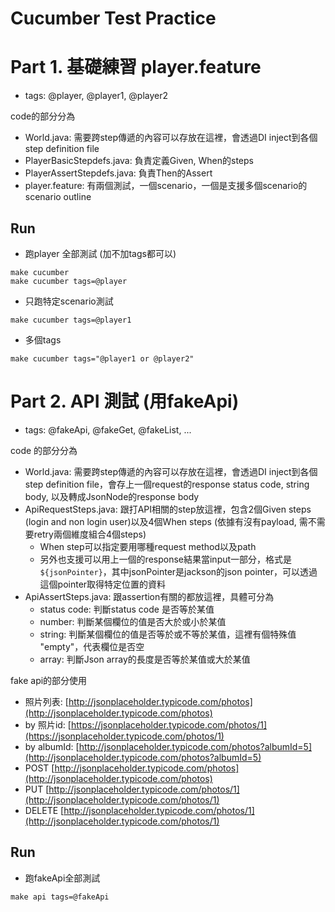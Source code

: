 # Cucumber Test Practice

# Part 1. 基礎練習 player.feature
* tags: @player, @player1, @player2

code的部分分為 
* World.java: 需要跨step傳遞的內容可以存放在這裡，會透過DI inject到各個step definition file
* PlayerBasicStepdefs.java: 負責定義Given, When的steps
* PlayerAssertStepdefs.java: 負責Then的Assert
* player.feature: 有兩個測試，一個scenario，一個是支援多個scenario的scenario outline

## Run
* 跑player 全部測試 (加不加tags都可以)
```
make cucumber
make cucumber tags=@player
```

* 只跑特定scenario測試
```
make cucumber tags=@player1
```
* 多個tags
```
make cucumber tags="@player1 or @player2"
```

# Part 2. API 測試 (用fakeApi)
* tags: @fakeApi, @fakeGet, @fakeList, ...

code 的部分分為
* World.java: 需要跨step傳遞的內容可以存放在這裡，會透過DI inject到各個step definition file，會存上一個request的response status code, string body, 以及轉成JsonNode的response body
* ApiRequestSteps.java: 跟打API相關的step放這裡，包含2個Given steps (login and non login user)以及4個When steps (依據有沒有payload, 需不需要retry兩個維度組合4個steps)
    * When step可以指定要用哪種request method以及path
    * 另外也支援可以用上一個的response結果當input一部分，格式是 `${jsonPointer}`，其中jsonPointer是jackson的json pointer，可以透過這個pointer取得特定位置的資料
* ApiAssertSteps.java: 跟assertion有關的都放這裡，具體可分為
    * status code: 判斷status code 是否等於某值
    *  number: 判斷某個欄位的值是否大於或小於某值
    *  string: 判斷某個欄位的值是否等於或不等於某值，這裡有個特殊值 "empty"，代表欄位是否空
    *  array: 判斷Json array的長度是否等於某值或大於某值

fake api的部分使用
- 照片列表: [http://jsonplaceholder.typicode.com/photos](http://jsonplaceholder.typicode.com/photos)
- by 照片id: [https://jsonplaceholder.typicode.com/photos/1](https://jsonplaceholder.typicode.com/photos/1)
- by albumId: [http://jsonplaceholder.typicode.com/photos?albumId=5](http://jsonplaceholder.typicode.com/photos?albumId=5)
- POST [http://jsonplaceholder.typicode.com/photos](http://jsonplaceholder.typicode.com/photos)
- PUT [http://jsonplaceholder.typicode.com/photos/1](http://jsonplaceholder.typicode.com/photos/1)
- DELETE [http://jsonplaceholder.typicode.com/photos/1](http://jsonplaceholder.typicode.com/photos/1)

## Run
* 跑fakeApi全部測試
```
make api tags=@fakeApi
```
